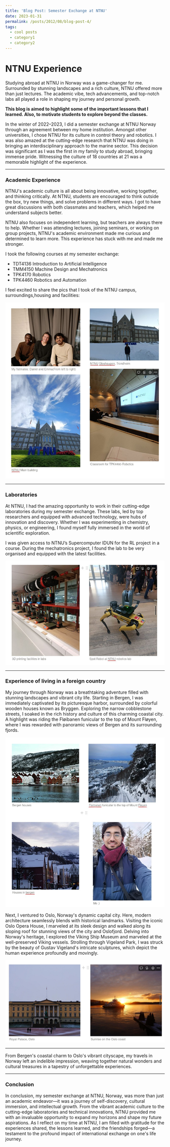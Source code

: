 ```yaml
---
title: 'Blog Post: Semester Exchange at NTNU'
date: 2023-01-31
permalink: /posts/2012/08/blog-post-4/
tags:
  - cool posts
  - category1
  - category2
---
```


# NTNU Experience

Studying abroad at NTNU in Norway was a game-changer for me. Surrounded by stunning landscapes and a rich culture, NTNU offered more than just lectures. The academic vibe, tech advancements, and top-notch labs all played a role in shaping my journey and personal growth.

**This blog is aimed to highlight some of the important lessons that I learned. Also, to motivate students to explore beyond the classes.**

In the winter of 2022–2023, I did a semester exchange at NTNU Norway through an agreement between my home institution. Amongst other universities, I chose NTNU for its culture in control theory and robotics. I was also amazed at the cutting-edge research that NTNU was doing in bringing an interdisciplinary approach to the marine sector. This decision was significant as I was the first in my family to study abroad, bringing immense pride. Witnessing the culture of 18 countries at 21 was a memorable highlight of the experience.

---

### Academic Experience

NTNU's academic culture is all about being innovative, working together, and thinking critically. At NTNU, students are encouraged to think outside the box, try new things, and solve problems in different ways. I got to have great discussions with both classmates and teachers, which helped me understand subjects better.

NTNU also focuses on independent learning, but teachers are always there to help. Whether I was attending lectures, joining seminars, or working on group projects, NTNU's academic environment made me curious and determined to learn more. This experience has stuck with me and made me stronger.

I took the following courses at my semester exchange:

- TDT4136 Introduction to Artificial Intelligence
- TMM4150 Machine Design and Mechatronics
- TPK4170 Robotics
- TPK4460 Robotics and Automation

I feel excited to share the pics that I took of the NTNU campus, surroundings,housing and facilities:

![Stay at Trondheim Norway)](/images/comb1.jpg)


---

### Laboratories

At NTNU, I had the amazing opportunity to work in their cutting-edge laboratories during my semester exchange. These labs, led by top researchers and equipped with advanced technology, were hubs of innovation and discovery. Whether I was experimenting in chemistry, physics, or engineering, I found myself fully immersed in the world of scientific exploration.

I was given access to NTNU’s Supercomputer IDUN for the RL project in a course. During the mechatronics project, I found the lab to be very organised and equipped with the latest facilities. 

![Photos at NTNU](/images/comb2.jpg)

---

### Experience of living in a foreign country

My journey through Norway was a breathtaking adventure filled with stunning landscapes and vibrant city life. Starting in Bergen, I was immediately captivated by its picturesque harbor, surrounded by colorful wooden houses known as Bryggen. Exploring the narrow cobblestone streets, I soaked in the rich history and culture of this charming coastal city. A highlight was riding the Fløibanen funicular to the top of Mount Fløyen, where I was rewarded with panoramic views of Bergen and its surrounding fjords.

![Visit to Bergen](/images/comb3.jpg)

Next, I ventured to Oslo, Norway's dynamic capital city. Here, modern architecture seamlessly blends with historical landmarks. Visiting the iconic Oslo Opera House, I marveled at its sleek design and walked along its sloping roof for stunning views of the city and Oslofjord. Delving into Norway's heritage, I explored the Viking Ship Museum and marveled at the well-preserved Viking vessels. Strolling through Vigeland Park, I was struck by the beauty of Gustav Vigeland's intricate sculptures, which depict the human experience profoundly and movingly.

![Visit to OSLO](/images/comb4.jpg)

---

From Bergen's coastal charm to Oslo's vibrant cityscape, my travels in Norway left an indelible impression, weaving together natural wonders and cultural treasures in a tapestry of unforgettable experiences.

---

### Conclusion

In conclusion, my semester exchange at NTNU, Norway, was more than just an academic endeavor—it was a journey of self-discovery, cultural immersion, and intellectual growth. From the vibrant academic culture to the cutting-edge laboratories and technical innovations, NTNU provided me with an invaluable opportunity to expand my horizons and shape my future aspirations. As I reflect on my time at NTNU, I am filled with gratitude for the experiences shared, the lessons learned, and the friendships forged—a testament to the profound impact of international exchange on one's life journey.